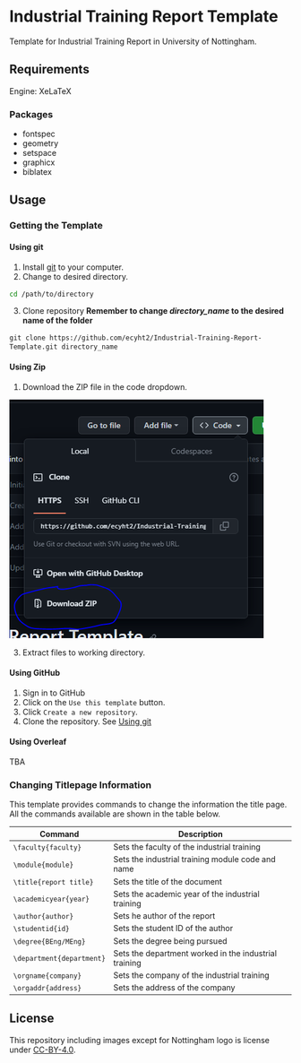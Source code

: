 # Industrial Training Report Template
Template for Industrial Training Report in University of Nottingham.

## Requirements

Engine: XeLaTeX

### Packages

- fontspec
- geometry
- setspace
- graphicx
- biblatex

## Usage

### Getting the Template

#### Using git

1. Install [git](https://git-scm.com/) to your computer.
2. Change to desired directory.
```sh
cd /path/to/directory
```
3. Clone repository **Remember to change _directory\_name_ to the desired name of the folder**
```
git clone https://github.com/ecyht2/Industrial-Training-Report-Template.git directory_name
```

#### Using Zip

1. Download the ZIP file in the code dropdown.

![Image of ZIP file download](readme_img/download-zip.png)

3. Extract files to working directory.

#### Using GitHub

1. Sign in to GitHub
2. Click on the `Use this template` button.
3. Click `Create a new repository`.
4. Clone the repository. See [Using git](https://github.com/ecyht2/Industrial-Training-Report-Template#using-git)

#### Using Overleaf

TBA

### Changing Titlepage Information

This template provides commands to change the information the title page. All the commands available are shown in the table below.

|Command|Description|
|-------|-----------|
|`\faculty{faculty}`|Sets the faculty of the industrial training|
|`\module{module}`|Sets the industrial training module code and name|
|`\title{report title}`|Sets the title of the document|
|`\academicyear{year}`|Sets the academic year of the industrial training|
|`\author{author}`|Sets he author of the report|
|`\studentid{id}`|Sets the student ID of the author|
|`\degree{BEng/MEng}`|Sets the degree being pursued|
|`\department{department}`|Sets the department worked in the industrial training|
|`\orgname{company}`|Sets the company of the industrial training|
|`\orgaddr{address}`|Sets the address of the company|

## License

This repository including images except for Nottingham logo is license under [CC-BY-4.0](https://creativecommons.org/licenses/by/4.0/).
